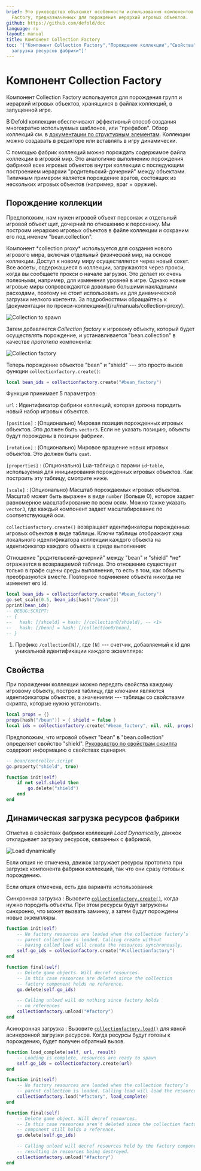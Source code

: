 ```yaml
---
brief: Это руководство объясняет особенности использования компонентов Collection
  Factory, предназначенных для порождения иерархий игровых объектов.
github: https://github.com/defold/doc
language: ru
layout: manual
title: Компонент Collection Factory
toc: '["Компонент Collection Factory","Порождение коллекции","Свойства","Динамическая
  загрузка ресурсов фабрики"]'
---
```


# Компонент Collection Factory

Компонент Collection Factory используется для порождения групп и иерархий игровых объектов, хранящихся в файлах коллекций, в запущенной игре.

В Defold коллекции обеспечивают эффективный способ создания многократно используемых шаблонов, или "префабов". Обзор коллекций см. в [документации по структурным элементам](/ru/manuals/building-blocks#collections). Коллекции можно создавать в редакторе или вставлять в игру динамически.

С помощью фабрик коллекций можно порождать содержимое файла коллекции в игровой мир. Это аналогично выполнению порождения фабрикой всех игровых объектов внутри коллекции с последующим построением иерархии "родительский-дочерний" между объектами. Типичным примером является порождение врагов, состоящих из нескольких игровых объектов (например, враг + оружие).

## Порождение коллекции

Предположим, нам нужен игровой объект персонаж и отдельный игровой объект щит, дочерний по отношению к персонажу. Мы построим иерархию игровых объектов в файле коллекции и сохраним его под именем "bean.collection".

<div class='sidenote' markdown='1'>
Компонент *collection proxy* используется для создания нового игрового мира, включая отдельный физический мир, на основе коллекции. Доступ к новому миру осуществляется через новый сокет. Все ассеты, содержащиеся в коллекции, загружаются через прокси, когда вы сообщаете прокси о начале загрузки. Это делает их очень полезными, например, для изменения уровней в игре. Однако новые игровые миры сопровождаются довольно большими накладными расходами, поэтому не стоит использовать их для динамической загрузки мелкого контента. За подробностями обращайтесь к [документации по прокси-коллекциям](/ru/manuals/collection-proxy).
</div>

![Collection to spawn](/manuals/images/collection_factory/collection.png)

Затем добавляется *Collection factory* к игровому объекту, который будет осуществлять порождение, и устанавливается "bean.collection" в качестве *прототипа* компонента:

![Collection factory](/manuals/images/collection_factory/factory.png)

Теперь порождение объектов "bean" и "shield" --- это просто вызов функции `collectionfactory.create()`:

```lua
local bean_ids = collectionfactory.create("#bean_factory")
```

Функция принимает 5 параметров:

`url`
: Идентификатор фабрики коллекций, которая должна породить новый набор игровых объектов.

`[position]`
: (Опционально) Мировая позиция порожденных игровых объектов. Это должен быть `vector3`. Если не указать позицию, объекты будут порождены в позиции фабрики.

`[rotation]`
: (Опционально) Мировое вращение новых игровых объектов. Это должен быть `quat`.

`[properties]`
: (Опционально) Lua-таблица с парами `id`-`table`, используемая для инициирования порожденных игровых объектов. Как построить эту таблицу, смотрите ниже.

`[scale]`
: (Опционально) Масштаб порождаемых игровых объектов. Масштаб может быть выражен в виде `number` (больше 0), которое задает равномерное масштабирование по всем осям. Можно также указать `vector3`, где каждый компонент задает масштабирование по соответствующей оси.

`collectionfactory.create()` возвращает идентификаторы порожденных игровых объектов в виде таблицы. Ключи таблицы отображают хэш локального идентификатора коллекции каждого объекта на идентификатор каждого объекта в среде выполнения:

<div class='sidenote' markdown='1'>
Отношение "родительский-дочерний" между "bean" и "shield" *не* отражается в возвращаемой таблице. Это отношение существует только в графе сцены среды выполнения, то есть в том, как объекты преобразуются вместе. Повторное подчинение объекта никогда не изменяет его id.
</div>

```lua
local bean_ids = collectionfactory.create("#bean_factory")
go.set_scale(0.5, bean_ids[hash("/bean")])
pprint(bean_ids)
-- DEBUG:SCRIPT:
-- {
--   hash: [/shield] = hash: [/collection0/shield], -- <1>
--   hash: [/bean] = hash: [/collection0/bean],
-- }
```
1. Префикс `/collection[N]/`, где `[N]` --- счетчик, добавляемый к id для уникальной идентификации каждого экземпляра:

## Свойства

При порождении коллекции можно передать свойства каждому игровому объекту, построив таблицу, где ключами являются идентификаторы объектов, а значениями --- таблицы со свойствами скрипта, которые нужно установить.

```lua
local props = {}
props[hash("/bean")] = { shield = false }
local ids = collectionfactory.create("#bean_factory", nil, nil, props)
```

Предположим, что игровой объект "bean" в "bean.collection" определяет свойство "shield". [Руководство по свойствам скрипта](/ru/manuals/script-properties) содержит информацию о свойствах сценария.

```lua
-- bean/controller.script
go.property("shield", true)

function init(self)
    if not self.shield then
        go.delete("shield")
    end     
end
```

## Динамическая загрузка ресурсов фабрики

Отметив в свойствах фабрики коллекций *Load Dynamically*, движок откладывает загрузку ресурсов, связанных с фабрикой.

![Load dynamically](/manuals/images/collection_factory/load_dynamically.png)

Если опция не отмечена, движок загружает ресурсы прототипа при загрузке компонента фабрики коллекций, так что они сразу готовы к порождению.

Если опция отмечена, есть два варианта использования:

Синхронная загрузка
: Вызовите [`collectionfactory.create()`](/ref/collectionfactory/#collectionfactory.create:url-[position]-[rotation]-[properties]-[scale]), когда нужно породить объекты. При этом ресурсы будут загружены синхронно, что может вызвать заминку, а затем будут порождены новые экземпляры.

  ```lua
  function init(self)
      -- No factory resources are loaded when the collection factory’s
      -- parent collection is loaded. Calling create without
      -- having called load will create the resources synchronously.
      self.go_ids = collecionfactory.create("#collectionfactory")
  end

  function final(self)
      -- Delete game objects. Will decref resources.
      -- In this case resources are deleted since the collection
      -- factory component holds no reference.
      go.delete(self.go_ids)

      -- Calling unload will do nothing since factory holds
      -- no references
      collectionfactory.unload("#factory")
  end
  ```

Асинхронная загрузка
: Вызовите [`collectionfactory.load()`](/ref/collectionfactory/#collectionfactory.load:[url]-[complete_function]) для явной асинхронной загрузки ресурсов. Когда ресурсы будут готовы к порождению, будет получен обратный вызов.

  ```lua
  function load_complete(self, url, result)
      -- Loading is complete, resources are ready to spawn
      self.go_ids = collectionfactory.create(url)
  end

  function init(self)
      -- No factory resources are loaded when the collection factory’s
      -- parent collection is loaded. Calling load will load the resources.
      collectionfactory.load("#factory", load_complete)
  end

  function final(self)
      -- Delete game object. Will decref resources.
      -- In this case resources aren’t deleted since the collection factory
      -- component still holds a reference.
      go.delete(self.go_ids)

      -- Calling unload will decref resources held by the factory component,
      -- resulting in resources being destroyed.
      collectionfactory.unload("#factory")
  end
  ```